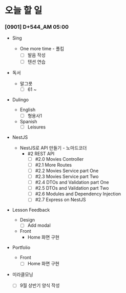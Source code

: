 # 오늘 할 일

### [0901] D+544_AM 05:00

- Sing

  - One more time - 폴킴
    - [ ] 발음 작성
    - [ ] 텐션 연습
- 독서
  - 말그릇
    - [ ] 61 ~ 
- Dulingo
  - English
    - [ ] 형용사1
  - Spanish
    - [ ] Leisures
- NestJS
  - NestJS로 API 만들기 - 노마드코더
    - #2 REST API
      - [ ] #2.0 Movies Controller
      - [ ] #2.1 More Routes
      - [ ] #2.2 Movies Service part One
      - [ ] #2.3 Movies Service part Two
      - [ ] #2.4 DTOs and Validation part One
      - [ ] #2.5 DTOs and Validation part Two
      - [ ] #2.6 Modules and Dependency Injection
      - [ ] #2.7 Express on NestJS
- Lesson Feedback
  - Design
    - [ ] Add modal
  - Front
    - Home 화면 구현
- Portfolio
  - Front
    - [ ] Home 화면 구현
- 미라클모닝
  - [ ] 9월 상반기 양식 작성
